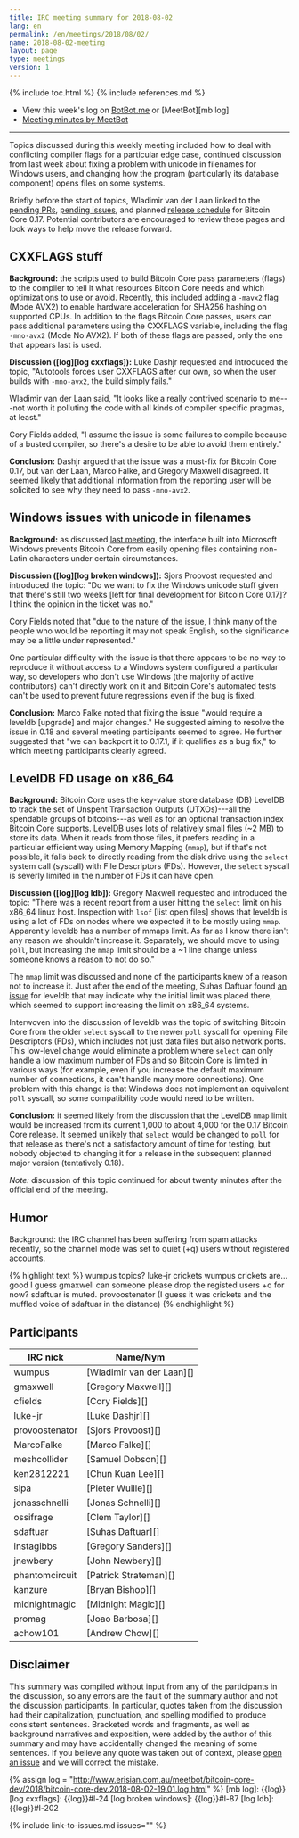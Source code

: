 ```yaml
---
title: IRC meeting summary for 2018-08-02
lang: en
permalink: /en/meetings/2018/08/02/
name: 2018-08-02-meeting
layout: page
type: meetings
version: 1
---
```

{% include toc.html %}
{% include references.md %}

- View this week's log on [BotBot.me][bbm log] or [MeetBot][mb log]
- [Meeting minutes by MeetBot][mb minutes]

---

Topics discussed during this weekly meeting included how to deal with
conflicting compiler flags for a particular edge case, continued
discussion from last week about fixing a problem with unicode in
filenames for Windows users, and changing how the program (particularly
its database component) opens files on some systems.

Briefly before the start of topics, Wladimir van der Laan linked to the
[pending PRs][0.17 prs], [pending issues][0.17 issues], and planned
[release schedule][0.17 schedule] for Bitcoin Core 0.17.  Potential
contributors are encouraged to review these pages and look ways to help
move the release forward.

## CXXFLAGS stuff

**Background:** the scripts used to build Bitcoin Core pass parameters
(flags) to the compiler to tell it what resources Bitcoin Core needs and
which optimizations to use or avoid.  Recently, this included adding a
`-mavx2` flag (Mode AVX2) to enable hardware acceleration for SHA256
hashing on supported CPUs.  In addition to the flags Bitcoin Core
passes, users can pass additional parameters using the CXXFLAGS
variable, including the flag `-mno-avx2` (Mode No AVX2).  If both of
these flags are passed, only the one that appears last is used.

**Discussion ([log][log cxxflags]):** Luke Dashjr requested and
introduced the topic, "Autotools forces user CXXFLAGS after our own, so
when the user builds with `-mno-avx2`, the build simply fails."

Wladimir van der Laan said, "It looks like a really contrived scenario
to me---not worth it polluting the code with all kinds of compiler
specific pragmas, at least."

Cory Fields added, "I assume the issue is some failures to compile
because of a busted compiler, so there's a desire to be able to avoid
them entirely."

**Conclusion:** Dashjr argued that the issue was a must-fix for Bitcoin
Core 0.17, but van der Laan, Marco Falke, and Gregory Maxwell disagreed.
It seemed likely that additional information from the reporting user
will be solicited to see why they need to pass `-mno-avx2`.

## Windows issues with unicode in filenames

**Background:** as discussed [last meeting][], the interface built into
Microsoft Windows prevents Bitcoin Core from easily opening files
containing non-Latin characters under certain circumstances.

**Discussion ([log][log broken windows]):** Sjors Proovost requested and
introduced the topic: "Do we want to fix the Windows unicode stuff given
that there's still two weeks [left for final development for Bitcoin
Core 0.17]?  I think the opinion in the ticket was no."

Cory Fields noted that "due to the nature of the issue, I think many of
the people who would be reporting it may not speak English, so the
significance may be a little under represented."

One particular difficulty with the issue is that there appears to be no
way to reproduce it without access to a Windows system configured a
particular way, so developers who don't use Windows (the majority of
active contributors) can't directly work on it and Bitcoin Core's
automated tests can't be used to prevent future regressions even if the
bug is fixed.


**Conclusion:** Marco Falke noted that fixing the issue "would require a
leveldb [upgrade] and major changes." He suggested aiming to resolve the
issue in 0.18 and several meeting participants seemed to agree.  He
further suggested that "we can backport it to 0.17.1, if it qualifies as
a bug fix," to which meeting participants clearly agreed.

## LevelDB FD usage on x86_64

**Background:** Bitcoin Core uses the key-value store database (DB)
LevelDB to track the set of Unspent Transaction Outputs (UTXOs)---all
the spendable groups of bitcoins---as well as for an optional
transaction index Bitcoin Core supports.  LevelDB uses lots of
relatively small files (~2 MB) to store its data.  When it reads from
those files, it prefers reading in a particular efficient way using
Memory Mapping (`mmap`), but if that's not possible, it falls back to
directly reading from the disk drive using the `select` system call
(syscall) with File Descriptors (FDs).  However, the `select` syscall is
severly limited in the number of FDs it can have open.

**Discussion ([log][log ldb]):** Gregory Maxwell requested and introduced the
topic: "There was a recent report from a user hitting the `select` limit
on his x86_64 linux host.  Inspection with `lsof` [list open files]
shows that leveldb is using a lot of FDs on nodes where we expected it
to be mostly using `mmap`.  Apparently leveldb has a number of mmaps
limit.  As far as I know there isn't any reason we shouldn't increase it.
Separately, we should move to using `poll`, but increasing the `mmap` limit
should be a ~1 line change unless someone knows a reason to not do so."

The `mmap` limit was discussed and none of the participants knew of a
reason not to increase it.  Just after the end of the meeting, Suhas
Daftuar found [an issue][ldb 128] for leveldb that may indicate why the initial
limit was placed there, which seemed to support increasing the limit on
x86_64 systems.

Interwoven into the discussion of leveldb was the topic of switching
Bitcoin Core from the older `select` syscall to the newer `poll`
syscall for opening File Descriptors (FDs), which includes not just data
files but also network ports.  This low-level change would eliminate a
problem where `select` can only handle a low maximum number of FDs and
so Bitcoin Core is limited in various ways (for example, even if you
increase the default maximum number of connections, it can't handle many
more connections).  One problem with this change is that Windows does
not implement an equivalent `poll` syscall, so some compatibility
code would need to be written.

**Conclusion:** it seemed likely from the discussion that the LevelDB
`mmap` limit would be increased from its current 1,000 to about 4,000 for
the 0.17 Bitcoin Core release.  It seemed unlikely that `select` would
be changed to `poll` for that release as there's not a satisfactory
amount of time for testing, but nobody objected to changing it for a
release in the subsequent planned major version (tentatively 0.18).

*Note:* discussion of this topic continued for about twenty minutes
after the official end of the meeting.

## Humor

Background: the IRC channel has been suffering from spam attacks
recently, so the channel mode was set to quiet (+q) users without
registered accounts.

{% highlight text %}
        wumpus  topics?
       luke-jr  crickets
        wumpus  crickets are... good I guess
      gmaxwell  can someone please drop the registed users
                +q for now? sdaftuar is muted.
provoostenator  (I guess it was crickets and the muffled voice
                of sdaftuar in the distance)
{% endhighlight %}

## Participants

| IRC nick        | Name/Nym                  |
|-----------------|---------------------------|
| wumpus          | [Wladimir van der Laan][] |
| gmaxwell        | [Gregory Maxwell][]       |
| cfields         | [Cory Fields][]           |
| luke-jr         | [Luke Dashjr][]           |
| provoostenator  | [Sjors Provoost][]        |
| MarcoFalke      | [Marco Falke][]           |
| meshcollider    | [Samuel Dobson][]         |
| ken2812221      | [Chun Kuan Lee][]         |
| sipa            | [Pieter Wuille][]         |
| jonasschnelli   | [Jonas Schnelli][]        |
| ossifrage       | [Clem Taylor][]           |
| sdaftuar        | [Suhas Daftuar][]         |
| instagibbs      | [Gregory Sanders][]       |
| jnewbery        | [John Newbery][]          |
| phantomcircuit  | [Patrick Strateman][]     |
| kanzure         | [Bryan Bishop][]          |
| midnightmagic   | [Midnight Magic][]        |
| promag          | [Joao Barbosa][]          |
| achow101        | [Andrew Chow][]           |

## Disclaimer

This summary was compiled without input from any of the participants in
the discussion, so any errors are the fault of the summary author and
not the discussion participants.  In particular, quotes taken from the
discussion had their capitalization, punctuation, and spelling modified
to produce consistent sentences.  Bracketed words and fragments, as well
as background narratives and exposition, were added by the author of
this summary and may have accidentally changed the meaning of some
sentences.  If you believe any quote was taken out of context, please
[open an issue][] and we will correct the mistake.

[current high-priority PRs]: https://github.com/bitcoin/bitcoin/projects/8
[open an issue]: https://github.com/bitcoin-core/bitcoincore.org/issues/new

[bbm log]: https://botbot.me/freenode/bitcoin-core-dev/msg/102785470/
[mb minutes]: http://www.erisian.com.au/meetbot/bitcoin-core-dev/2018/bitcoin-core-dev.2018-08-02-19.01.html
{% assign log = "http://www.erisian.com.au/meetbot/bitcoin-core-dev/2018/bitcoin-core-dev.2018-08-02-19.01.log.html" %}
[mb log]: {{log}}
[log cxxflags]: {{log}}#l-24
[log broken windows]: {{log}}#l-87
[log ldb]: {{log}}#l-202

[0.17 prs]: https://github.com/bitcoin/bitcoin/pulls?q=is%3Aopen+is%3Apr+milestone%3A0.17.0
[0.17 issues]: https://github.com/bitcoin/bitcoin/issues?q=is%3Aopen+is%3Aissue+milestone%3A0.17.0
[0.17 schedule]: https://github.com/bitcoin/bitcoin/issues/12624
[last meeting]: /en/meetings/2018/07/26/
[ldb 128]: https://github.com/google/leveldb/issues/128

{% include link-to-issues.md issues="" %}
